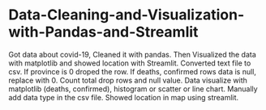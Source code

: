 # Data-Cleaning-and-Visualization-with-Pandas-and-Streamlit
Got data about covid-19, Cleaned it with pandas. Then Visualized the data with matplotlib and showed location with Streamlit.
Converted text file to csv.
If province is 0 droped the row.
If deaths, confirmed rows data is null, replace with 0.
Count total drop rows and null value.
Data visualize with matplotlib (deaths, confirmed), histogram or scatter or line chart.
Manually add data type in the csv file.
Showed location in map using streamlit.
